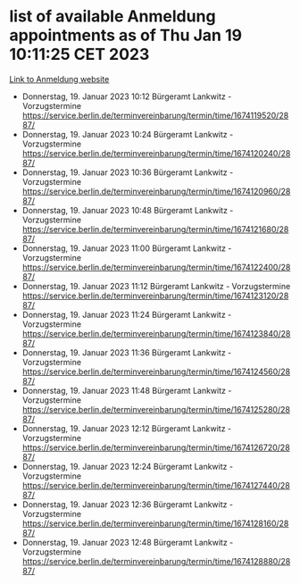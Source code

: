 # list of available Anmeldung appointments as of Thu Jan 19 10:11:25 CET 2023
[Link to Anmeldung website](https://service.berlin.de/terminvereinbarung/termin/tag.php?termin=0&anliegen[]=120686&dienstleisterlist=122210,122217,327316,122219,327312,122227,327314,122231,327346,122243,327348,122252,329742,122260,329745,122262,329748,122254,329751,122271,327278,122273,327274,122277,327276,330436,122280,327294,122282,327290,122284,327292,327539,122291,327270,122285,327266,122286,327264,122296,327268,150230,329760,122301,327282,122297,327286,122294,327284,122312,329763,122314,329775,122304,327330,122311,327334,122309,327332,122281,327352,122279,329772,122276,327324,122274,327326,122267,329766,122246,327318,122251,327320,122257,327322,122208,327298,122226,327300,121362,121364&herkunft=http%3A%2F%2Fservice.berlin.de%2Fdienstleistung%2F120686%2F)
- Donnerstag, 19. Januar 2023 10:12 Bürgeramt Lankwitz - Vorzugstermine https://service.berlin.de/terminvereinbarung/termin/time/1674119520/2887/
- Donnerstag, 19. Januar 2023 10:24 Bürgeramt Lankwitz - Vorzugstermine https://service.berlin.de/terminvereinbarung/termin/time/1674120240/2887/
- Donnerstag, 19. Januar 2023 10:36 Bürgeramt Lankwitz - Vorzugstermine https://service.berlin.de/terminvereinbarung/termin/time/1674120960/2887/
- Donnerstag, 19. Januar 2023 10:48 Bürgeramt Lankwitz - Vorzugstermine https://service.berlin.de/terminvereinbarung/termin/time/1674121680/2887/
- Donnerstag, 19. Januar 2023 11:00 Bürgeramt Lankwitz - Vorzugstermine https://service.berlin.de/terminvereinbarung/termin/time/1674122400/2887/
- Donnerstag, 19. Januar 2023 11:12 Bürgeramt Lankwitz - Vorzugstermine https://service.berlin.de/terminvereinbarung/termin/time/1674123120/2887/
- Donnerstag, 19. Januar 2023 11:24 Bürgeramt Lankwitz - Vorzugstermine https://service.berlin.de/terminvereinbarung/termin/time/1674123840/2887/
- Donnerstag, 19. Januar 2023 11:36 Bürgeramt Lankwitz - Vorzugstermine https://service.berlin.de/terminvereinbarung/termin/time/1674124560/2887/
- Donnerstag, 19. Januar 2023 11:48 Bürgeramt Lankwitz - Vorzugstermine https://service.berlin.de/terminvereinbarung/termin/time/1674125280/2887/
- Donnerstag, 19. Januar 2023 12:12 Bürgeramt Lankwitz - Vorzugstermine https://service.berlin.de/terminvereinbarung/termin/time/1674126720/2887/
- Donnerstag, 19. Januar 2023 12:24 Bürgeramt Lankwitz - Vorzugstermine https://service.berlin.de/terminvereinbarung/termin/time/1674127440/2887/
- Donnerstag, 19. Januar 2023 12:36 Bürgeramt Lankwitz - Vorzugstermine https://service.berlin.de/terminvereinbarung/termin/time/1674128160/2887/
- Donnerstag, 19. Januar 2023 12:48 Bürgeramt Lankwitz - Vorzugstermine https://service.berlin.de/terminvereinbarung/termin/time/1674128880/2887/
